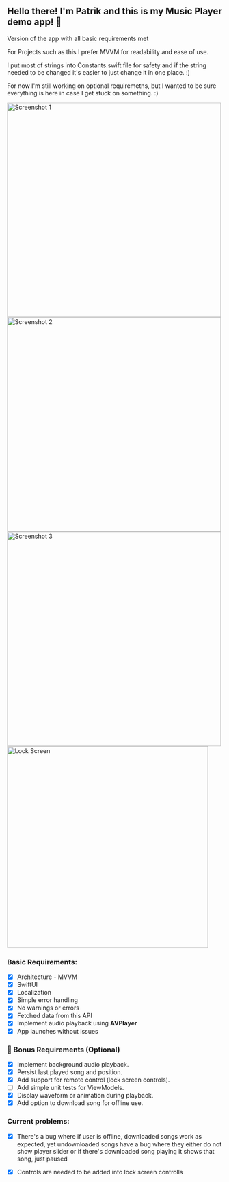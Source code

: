 <h2>Hello there! I'm Patrik and this is my Music Player demo app! 🚀</h2>
Version of the app with all basic requirements met

For Projects such as this I prefer MVVM for readability and ease of use. 

I put most of strings into Constants.swift file for safety and if the string needed to be changed it's easier to just change it in one place. :)

For now I'm still working on optional requiremetns, but I wanted to be sure everything is here in case I get stuck on something. :)

<p>
  <img height="500" alt="Screenshot 1" src="https://github.com/user-attachments/assets/1341392a-6b14-4903-9a4d-f810f25978a9" />
  <img height="500" alt="Screenshot 2" src="https://github.com/user-attachments/assets/93acd770-acb7-4982-9a82-25fc639a2fb9" />
  <img height="500" alt="Screenshot 3" src="https://github.com/user-attachments/assets/5244e50e-fa48-4fb7-98c9-77a8bcff1831" />
  <img height="470" alt="Lock Screen" src="https://github.com/user-attachments/assets/8f2127ba-f4e9-4508-b4d1-f503d6323029" />
</p>

<h3>Basic Requirements:</h3>

- [x] Architecture - MVVM
- [x] SwiftUI
- [x] Localization
- [x] Simple error handling
- [x] No warnings or errors
- [x] Fetched data from this API
- [x] Implement audio playback using **AVPlayer**
- [x] App launches without issues

<h3>🧪 Bonus Requirements (Optional)</h3>

- [x] Implement background audio playback.
- [x] Persist last played song and position.
- [x] Add support for remote control (lock screen controls).
- [ ] Add simple unit tests for ViewModels.
- [x] Display waveform or animation during playback.
- [x] Add option to download song for offline use.

<h3>Current problems:</h3>

- [x] There's a bug where if user is offline, downloaded songs work as expected, yet undownloaded songs have a bug where they either do not show player slider or if there's downloaded song playing it shows that song, just paused
- [x] Controls are needed to be added into lock screen controlls


